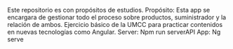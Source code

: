 Este repositorio es con propósitos de estudios.
Propósito:
Esta app se encargara de gestionar todo el proceso sobre productos, suministrador  y la relación de ambos. Ejercicio básico de la UMCC para practicar contenidos en nuevas tecnologías como Angular.
Server:
Npm run serverAPI
App:
Ng serve
